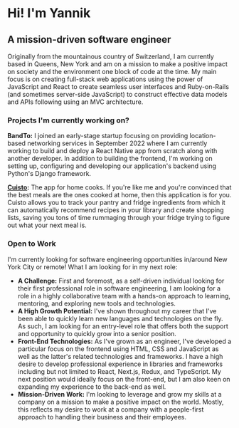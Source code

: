 
Hi! I'm Yannik
===============

A mission-driven software engineer
---------------------------------------------
Originally from the mountainous country of Switzerland, I am currently based in Queens, New York and am on a mission to make a positive impact on society and the environment one block of code at the time. My main focus is on creating full-stack web applications using the power of JavaScript and React to create seamless user interfaces and Ruby-on-Rails (and sometimes server-side JavaScript) to construct effective data models and APIs following using an MVC architecture.

### Projects I'm currently working on?
**BandTo:**
I joined an early-stage startup focusing on providing location-based networking services in September 2022 where I am currently working to build and deploy a React Native app from scratch along with another developer. In addition to building the frontend, I'm working on setting up, configuring and developing our application's backend using Python's Django framework.

**[Cuisto](https://cuisto.herokuapp.com/):**
The app for home cooks. If you're like me and you're convinced that the best meals are the ones cooked at home, then this application is for you. Cuisto allows you to track your pantry and fridge ingredients from which it can automatically recommend recipes in your library and create shopping lists, saving you tons of time rummaging through your fridge trying to figure out what your next meal is.

### Open to Work
I'm currently looking for software engineering opportunities in/around New York City or remote! What I am looking for in my next role:

- **A Challenge:** First and foremost, as a self-driven individual looking for their first professional role in software engineering, I am looking for a role in a highly collaborative team with a hands-on approach to learning, mentoring, and exploring new tools and technologies.
- **A High Growth Potential:** I've shown throughout my career that I've been able to quickly learn new languages and technologies on the fly. As such, I am looking for an entry-level role that offers both the support and opportunity to quickly grow into a senior position.
- **Front-End Technologies:** As I've grown as an engineer, I've developed a particular focus on the frontend using HTML, CSS and JavaScript as well as the latter's related technologies and frameworks. I have a high desire to develop professional experience in libraries and frameworks including but not limited to React, Next.js, Redux, and TypeScript. My next position would ideally focus on the front-end, but I am also keen on expanding my experience to the back-end as well. 
- **Mission-Driven Work:** I'm looking to leverage and grow my skills at a company on a mission to make a positive impact on the world. Mostly, this reflects my desire to work at a company with a people-first approach to handling their business and their employees.
<!---
ybuchi/ybuchi is a ✨ special ✨ repository because its `README.md` (this file) appears on your GitHub profile.
You can click the Preview link to take a look at your changes.
--->
